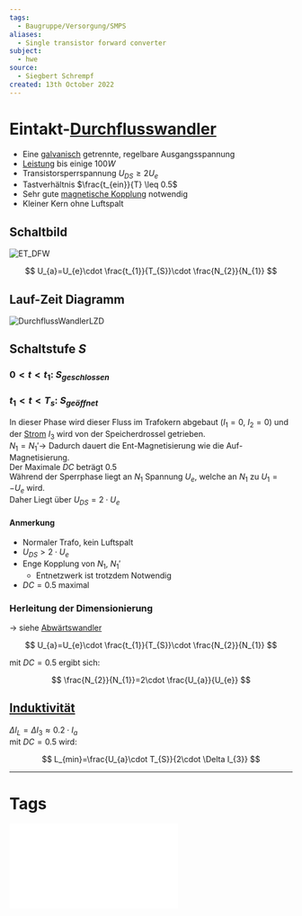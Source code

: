 ```yaml
---
tags:
  - Baugruppe/Versorgung/SMPS
aliases:
  - Single transistor forward converter
subject:
  - hwe
source:
  - Siegbert Schrempf
created: 13th October 2022
---
```


# Eintakt-[Durchflusswandler](Durchflusswandler.md)

- Eine [galvanisch](../../Chemie/Elektrochemie.md) getrennte, regelbare Ausgangsspannung
- [Leistung](../../Elektrotechnik/elektrische%20Leistung.md) bis einige $100W$
- Transistorsperrspannung $U_{DS} \geq 2U_{e}$
- Tastverhältnis $\frac{t_{ein}}{T} \leq 0.5$
- Sehr gute [magnetische Kopplung](../magnetische%20Kopplung.md) notwendig
- Kleiner Kern ohne Luftspalt

## Schaltbild

![ET_DFW](../assets/ET_DFW.png)

$$
U_{a}=U_{e}\cdot \frac{t_{1}}{T_{S}}\cdot \frac{N_{2}}{N_{1}}
$$

## Lauf-Zeit Diagramm

![DurchflussWandlerLZD](../assets/DurchflussWandlerLZD.png)

## Schaltstufe $S$

### $0<t<t_{1}$: $S_{geschlossen}$

### $t_{1}<t<T_{s}$: $S_{geöffnet}$

In dieser Phase wird dieser Fluss im Trafokern abgebaut ($I_{1}=0$, $I_{2} = 0$) und der [Strom](../../Elektrotechnik/elektrischer%20Strom.md) $I_{3}$ wird von der Speicherdrossel getrieben.  
$N_{1} = N_{1}'\rightarrow$ Dadurch dauert die Ent-Magnetisierung wie die Auf-Magnetisierung.  
Der Maximale $DC$ beträgt $0.5$  
Während der Sperrphase liegt an $N_{1}$ Spannung $U_{e}$, welche an $N_{1}$ zu $U_{1}=-U_{e}$ wird.  
Daher Liegt über $U_{DS}=2 \cdot U_{e}$

#### Anmerkung

- Normaler Trafo, kein Luftspalt
- $U_{DS}>2\cdot U_{e}$
- Enge Kopplung von $N_{1}$, $N_{1}'$
	- Entnetzwerk ist trotzdem Notwendig
- $DC=0.5$ maximal

### Herleitung der Dimensionierung

$\rightarrow$ siehe [Abwärtswandler](Buck%20Converter.md)

$$
U_{a}=U_{e}\cdot \frac{t_{1}}{T_{S}}\cdot \frac{N_{2}}{N_{1}}
$$

mit $DC=0.5$ ergibt sich:

$$
\frac{N_{2}}{N_{1}}=2\cdot \frac{U_{a}}{U_{e}}
$$

## [Induktivität](../../Elektrotechnik/Induktivität.md)

$\Delta I_{L}=\Delta I_{3} \approx 0.2\cdot I_{a}$  
mit $DC=0.5$ wird:

$$
L_{min}=\frac{U_{a}\cdot T_{S}}{2\cdot \Delta I_{3}}
$$

---

# Tags

![Schaltnetzteile_Schmidt-Walter](../../xEDU/xLiteratur/DigitalAnalogST/Schaltnetzteile_Schmidt-Walter.pdf)

